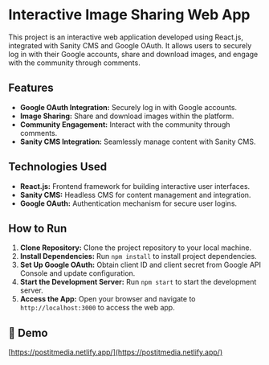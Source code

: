 # Interactive Image Sharing Web App

This project is an interactive web application developed using React.js, integrated with Sanity CMS and Google OAuth. It allows users to securely log in with their Google accounts, share and download images, and engage with the community through comments.

## Features

- **Google OAuth Integration:** Securely log in with Google accounts.
- **Image Sharing:** Share and download images within the platform.
- **Community Engagement:** Interact with the community through comments.
- **Sanity CMS Integration:** Seamlessly manage content with Sanity CMS.

## Technologies Used

- **React.js:** Frontend framework for building interactive user interfaces.
- **Sanity CMS:** Headless CMS for content management and integration.
- **Google OAuth:** Authentication mechanism for secure user logins.
  
## How to Run

1. **Clone Repository:** Clone the project repository to your local machine.
2. **Install Dependencies:** Run `npm install` to install project dependencies.
3. **Set Up Google OAuth:** Obtain client ID and client secret from Google API Console and update configuration.
4. **Start the Development Server:** Run `npm start` to start the development server.
5. **Access the App:** Open your browser and navigate to `http://localhost:3000` to access the web app.

<h2>🚀 Demo</h2>

[https://postitmedia.netlify.app/](https://postitmedia.netlify.app/)
